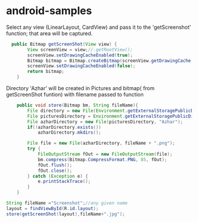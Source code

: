 # android-samples

Select any view (LinearLayout, CardView) and pass it to the 'getScreenshot' function; that area will be captured.
```java
  public Bitmap getScreenShot(View view) {
        View screenView = view;//.getRootView();
        screenView.setDrawingCacheEnabled(true);
        Bitmap bitmap = Bitmap.createBitmap(screenView.getDrawingCache());
        screenView.setDrawingCacheEnabled(false);
        return bitmap;
    }
```
Directory 'Azhar'  will be created in Pictures and bitmap( from getScreenShot funtion)  with filename passed to function
```java
    public void store(Bitmap bm, String fileName){
        File directory = new File(Environment.getExternalStoragePublicDirectory(Environment.DIRECTORY_PICTURES) ;
        File picturesDirectory = Environment.getExternalStoragePublicDirectory(Environment.DIRECTORY_PICTURES);
        File azharDirectory = new File(picturesDirectory, "Azhar");
        if(!azharDirectory.exists())
            azharDirectory.mkdirs();

        File file = new File(azharDirectory, fileName + ".png");
        try {
            FileOutputStream fOut = new FileOutputStream(file);
            bm.compress(Bitmap.CompressFormat.PNG, 85, fOut);
            fOut.flush();
            fOut.close();
        } catch (Exception e) {
            e.printStackTrace();
        }
    }
```

```java
String fileName ="Screenshot";//any given name
layout = findViewById(R.id.layout);
store(getScreenShot(layout),fileName+".jpg");
```